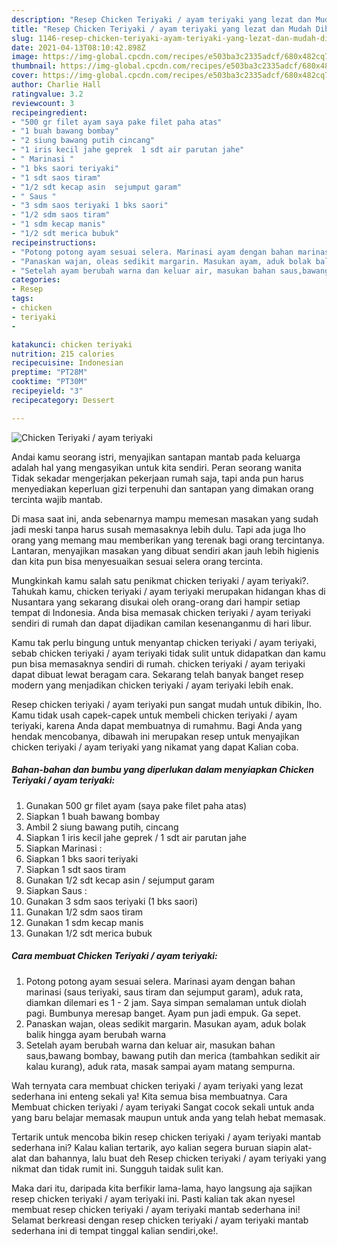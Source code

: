 ```yaml
---
description: "Resep Chicken Teriyaki / ayam teriyaki yang lezat dan Mudah Dibuat"
title: "Resep Chicken Teriyaki / ayam teriyaki yang lezat dan Mudah Dibuat"
slug: 1146-resep-chicken-teriyaki-ayam-teriyaki-yang-lezat-dan-mudah-dibuat
date: 2021-04-13T08:10:42.898Z
image: https://img-global.cpcdn.com/recipes/e503ba3c2335adcf/680x482cq70/chicken-teriyaki-ayam-teriyaki-foto-resep-utama.jpg
thumbnail: https://img-global.cpcdn.com/recipes/e503ba3c2335adcf/680x482cq70/chicken-teriyaki-ayam-teriyaki-foto-resep-utama.jpg
cover: https://img-global.cpcdn.com/recipes/e503ba3c2335adcf/680x482cq70/chicken-teriyaki-ayam-teriyaki-foto-resep-utama.jpg
author: Charlie Hall
ratingvalue: 3.2
reviewcount: 3
recipeingredient:
- "500 gr filet ayam saya pake filet paha atas"
- "1 buah bawang bombay"
- "2 siung bawang putih cincang"
- "1 iris kecil jahe geprek  1 sdt air parutan jahe"
- " Marinasi "
- "1 bks saori teriyaki"
- "1 sdt saos tiram"
- "1/2 sdt kecap asin  sejumput garam"
- " Saus "
- "3 sdm saos teriyaki 1 bks saori"
- "1/2 sdm saos tiram"
- "1 sdm kecap manis"
- "1/2 sdt merica bubuk"
recipeinstructions:
- "Potong potong ayam sesuai selera. Marinasi ayam dengan bahan marinasi (saus teriyaki, saus tiram dan sejumput garam), aduk rata, diamkan dilemari es 1 - 2 jam. Saya simpan semalaman untuk diolah pagi. Bumbunya meresap banget. Ayam pun jadi empuk. Ga sepet."
- "Panaskan wajan, oleas sedikit margarin. Masukan ayam, aduk bolak balik hingga ayam berubah warna"
- "Setelah ayam berubah warna dan keluar air, masukan bahan saus,bawang bombay, bawang putih dan merica (tambahkan sedikit air kalau kurang), aduk rata, masak sampai ayam matang sempurna."
categories:
- Resep
tags:
- chicken
- teriyaki
- 

katakunci: chicken teriyaki  
nutrition: 215 calories
recipecuisine: Indonesian
preptime: "PT28M"
cooktime: "PT30M"
recipeyield: "3"
recipecategory: Dessert

---
```



![Chicken Teriyaki / ayam teriyaki](https://img-global.cpcdn.com/recipes/e503ba3c2335adcf/680x482cq70/chicken-teriyaki-ayam-teriyaki-foto-resep-utama.jpg)

Andai kamu seorang istri, menyajikan santapan mantab pada keluarga adalah hal yang mengasyikan untuk kita sendiri. Peran seorang  wanita Tidak sekadar mengerjakan pekerjaan rumah saja, tapi anda pun harus menyediakan keperluan gizi terpenuhi dan santapan yang dimakan orang tercinta wajib mantab.

Di masa  saat ini, anda sebenarnya mampu memesan masakan yang sudah jadi meski tanpa harus susah memasaknya lebih dulu. Tapi ada juga lho orang yang memang mau memberikan yang terenak bagi orang tercintanya. Lantaran, menyajikan masakan yang dibuat sendiri akan jauh lebih higienis dan kita pun bisa menyesuaikan sesuai selera orang tercinta. 



Mungkinkah kamu salah satu penikmat chicken teriyaki / ayam teriyaki?. Tahukah kamu, chicken teriyaki / ayam teriyaki merupakan hidangan khas di Nusantara yang sekarang disukai oleh orang-orang dari hampir setiap tempat di Indonesia. Anda bisa memasak chicken teriyaki / ayam teriyaki sendiri di rumah dan dapat dijadikan camilan kesenanganmu di hari libur.

Kamu tak perlu bingung untuk menyantap chicken teriyaki / ayam teriyaki, sebab chicken teriyaki / ayam teriyaki tidak sulit untuk didapatkan dan kamu pun bisa memasaknya sendiri di rumah. chicken teriyaki / ayam teriyaki dapat dibuat lewat beragam cara. Sekarang telah banyak banget resep modern yang menjadikan chicken teriyaki / ayam teriyaki lebih enak.

Resep chicken teriyaki / ayam teriyaki pun sangat mudah untuk dibikin, lho. Kamu tidak usah capek-capek untuk membeli chicken teriyaki / ayam teriyaki, karena Anda dapat membuatnya di rumahmu. Bagi Anda yang hendak mencobanya, dibawah ini merupakan resep untuk menyajikan chicken teriyaki / ayam teriyaki yang nikamat yang dapat Kalian coba.

<!--inarticleads1-->

##### Bahan-bahan dan bumbu yang diperlukan dalam menyiapkan Chicken Teriyaki / ayam teriyaki:

1. Gunakan 500 gr filet ayam (saya pake filet paha atas)
1. Siapkan 1 buah bawang bombay
1. Ambil 2 siung bawang putih, cincang
1. Siapkan 1 iris kecil jahe geprek / 1 sdt air parutan jahe
1. Siapkan  Marinasi :
1. Siapkan 1 bks saori teriyaki
1. Siapkan 1 sdt saos tiram
1. Gunakan 1/2 sdt kecap asin / sejumput garam
1. Siapkan  Saus :
1. Gunakan 3 sdm saos teriyaki (1 bks saori)
1. Gunakan 1/2 sdm saos tiram
1. Gunakan 1 sdm kecap manis
1. Gunakan 1/2 sdt merica bubuk




<!--inarticleads2-->

##### Cara membuat Chicken Teriyaki / ayam teriyaki:

1. Potong potong ayam sesuai selera. Marinasi ayam dengan bahan marinasi (saus teriyaki, saus tiram dan sejumput garam), aduk rata, diamkan dilemari es 1 - 2 jam. Saya simpan semalaman untuk diolah pagi. Bumbunya meresap banget. Ayam pun jadi empuk. Ga sepet.
1. Panaskan wajan, oleas sedikit margarin. Masukan ayam, aduk bolak balik hingga ayam berubah warna
1. Setelah ayam berubah warna dan keluar air, masukan bahan saus,bawang bombay, bawang putih dan merica (tambahkan sedikit air kalau kurang), aduk rata, masak sampai ayam matang sempurna.




Wah ternyata cara membuat chicken teriyaki / ayam teriyaki yang lezat sederhana ini enteng sekali ya! Kita semua bisa membuatnya. Cara Membuat chicken teriyaki / ayam teriyaki Sangat cocok sekali untuk anda yang baru belajar memasak maupun untuk anda yang telah hebat memasak.

Tertarik untuk mencoba bikin resep chicken teriyaki / ayam teriyaki mantab sederhana ini? Kalau kalian tertarik, ayo kalian segera buruan siapin alat-alat dan bahannya, lalu buat deh Resep chicken teriyaki / ayam teriyaki yang nikmat dan tidak rumit ini. Sungguh taidak sulit kan. 

Maka dari itu, daripada kita berfikir lama-lama, hayo langsung aja sajikan resep chicken teriyaki / ayam teriyaki ini. Pasti kalian tak akan nyesel membuat resep chicken teriyaki / ayam teriyaki mantab sederhana ini! Selamat berkreasi dengan resep chicken teriyaki / ayam teriyaki mantab sederhana ini di tempat tinggal kalian sendiri,oke!.

